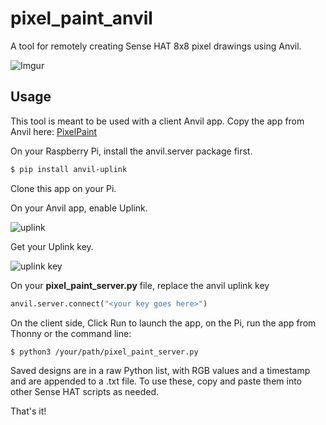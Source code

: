 # pixel_paint_anvil
A tool for remotely creating Sense HAT 8x8 pixel drawings using Anvil.

![Imgur](https://i.imgur.com/QdMGb4t.png)

## Usage

This tool is meant to be used with a client Anvil app. Copy the app from Anvil here: [PixelPaint](https://anvil.works/build#clone:JCMXMGJ2VZRZ3MXS=ZVD67MYOZH3SL7YHYGCXV2LG)

On your Raspberry Pi, install the anvil.server package first.
```bash
$ pip install anvil-uplink
```

Clone this app on your Pi. 

On your Anvil app, enable Uplink.

![uplink](https://anvil.works/learn/tutorials/img/raspberry-pi/uplink-gear-menu.png)

Get your Uplink key.

![uplink key](https://anvil.works/learn/tutorials/img/raspberry-pi/enable-uplink.png)

On your **pixel_paint_server.py** file, replace the anvil uplink key

```python
anvil.server.connect("<your key goes here>")

```

On the client side, Click Run to launch the app, on the Pi, run the app from Thonny or the command line: 

```bash
$ python3 /your/path/pixel_paint_server.py

```

Saved designs are in a raw Python list, with RGB values and a timestamp and are appended to a .txt file. 
To use these, copy and paste them into other Sense HAT scripts as needed. 

That's it!
